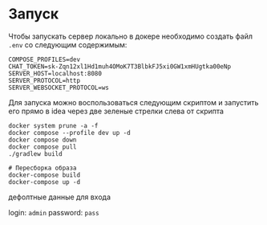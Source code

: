 # Запуск 
Чтобы запускать сервер локально в докере необходимо создать файл `.env` со следующим содержимым:

```text
COMPOSE_PROFILES=dev
CHAT_TOKEN=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
SERVER_HOST=localhost:8080
SERVER_PROTOCOL=http
SERVER_WEBSOCKET_PROTOCOL=ws
```

Для запуска можно воспользоваться следующим скриптом и запустить его прямо в idea через две зеленые стрелки слева от скрипта
```shell
docker system prune -a -f
docker compose --profile dev up -d  
docker compose down   
docker compose pull  
./gradlew build
```

```shell
# Пересборка образа
docker-compose build
docker-compose up -d
```

дефолтные данные для входа 

login: `admin`
password: `pass`